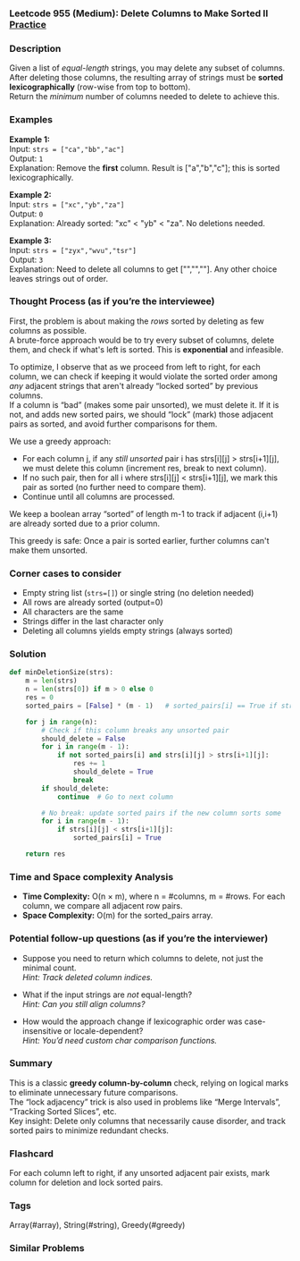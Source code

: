 ### Leetcode 955 (Medium): Delete Columns to Make Sorted II [Practice](https://leetcode.com/problems/delete-columns-to-make-sorted-ii)

### Description  
Given a list of *equal-length* strings, you may delete any subset of columns. After deleting those columns, the resulting array of strings must be **sorted lexicographically** (row-wise from top to bottom).   
Return the *minimum* number of columns needed to delete to achieve this.

### Examples  

**Example 1:**  
Input: `strs = ["ca","bb","ac"]`  
Output: `1`  
Explanation: Remove the **first** column. Result is ["a","b","c"]; this is sorted lexicographically.

**Example 2:**  
Input: `strs = ["xc","yb","za"]`  
Output: `0`  
Explanation: Already sorted: "xc" < "yb" < "za". No deletions needed.

**Example 3:**  
Input: `strs = ["zyx","wvu","tsr"]`  
Output: `3`  
Explanation: Need to delete all columns to get ["","",""]. Any other choice leaves strings out of order.

### Thought Process (as if you’re the interviewee)  
First, the problem is about making the *rows* sorted by deleting as few columns as possible.  
A brute-force approach would be to try every subset of columns, delete them, and check if what's left is sorted. This is **exponential** and infeasible.

To optimize, I observe that as we proceed from left to right, for each column, we can check if keeping it would violate the sorted order among *any* adjacent strings that aren't already “locked sorted” by previous columns.  
If a column is “bad” (makes some pair unsorted), we must delete it. If it is not, and adds new sorted pairs, we should “lock” (mark) those adjacent pairs as sorted, and avoid further comparisons for them.

We use a greedy approach:
- For each column j, if any *still unsorted* pair i has strs[i][j] > strs[i+1][j], we must delete this column (increment res, break to next column).
- If no such pair, then for all i where strs[i][j] < strs[i+1][j], we mark this pair as sorted (no further need to compare them).
- Continue until all columns are processed.

We keep a boolean array “sorted” of length m-1 to track if adjacent (i,i+1) are already sorted due to a prior column.

This greedy is safe: Once a pair is sorted earlier, further columns can't make them unsorted.

### Corner cases to consider  
- Empty string list (`strs=[]`) or single string (no deletion needed)
- All rows are already sorted (output=0)
- All characters are the same
- Strings differ in the last character only
- Deleting all columns yields empty strings (always sorted)

### Solution

```python
def minDeletionSize(strs):
    m = len(strs)
    n = len(strs[0]) if m > 0 else 0
    res = 0
    sorted_pairs = [False] * (m - 1)   # sorted_pairs[i] == True if strs[i] < strs[i+1], “locked”

    for j in range(n):
        # Check if this column breaks any unsorted pair
        should_delete = False
        for i in range(m - 1):
            if not sorted_pairs[i] and strs[i][j] > strs[i+1][j]:
                res += 1
                should_delete = True
                break
        if should_delete:
            continue  # Go to next column

        # No break: update sorted pairs if the new column sorts some
        for i in range(m - 1):
            if strs[i][j] < strs[i+1][j]:
                sorted_pairs[i] = True

    return res
```

### Time and Space complexity Analysis  

- **Time Complexity:** O(n × m), where n = #columns, m = #rows. For each column, we compare all adjacent row pairs.
- **Space Complexity:** O(m) for the sorted_pairs array.

### Potential follow-up questions (as if you’re the interviewer)  

- Suppose you need to return which columns to delete, not just the minimal count.  
  *Hint: Track deleted column indices.*

- What if the input strings are *not* equal-length?  
  *Hint: Can you still align columns?*

- How would the approach change if lexicographic order was case-insensitive or locale-dependent?  
  *Hint: You’d need custom char comparison functions.*

### Summary
This is a classic **greedy column-by-column** check, relying on logical marks to eliminate unnecessary future comparisons.  
The “lock adjacency” trick is also used in problems like “Merge Intervals”, “Tracking Sorted Slices”, etc.  
Key insight: Delete only columns that necessarily cause disorder, and track sorted pairs to minimize redundant checks.


### Flashcard
For each column left to right, if any unsorted adjacent pair exists, mark column for deletion and lock sorted pairs.

### Tags
Array(#array), String(#string), Greedy(#greedy)

### Similar Problems
